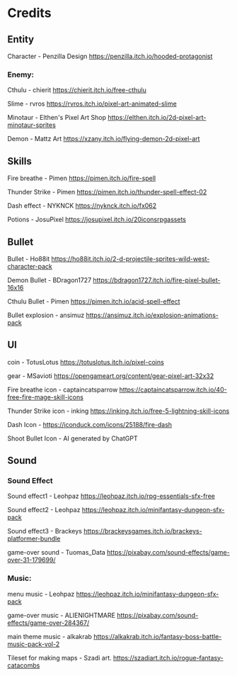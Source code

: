 # Credits
## Entity
Character - Penzilla Design https://penzilla.itch.io/hooded-protagonist

### Enemy:
Cthulu - chierit https://chierit.itch.io/free-cthulu

Slime - rvros https://rvros.itch.io/pixel-art-animated-slime

Minotaur - Elthen's Pixel Art Shop https://elthen.itch.io/2d-pixel-art-minotaur-sprites

Demon - Mattz Art https://xzany.itch.io/flying-demon-2d-pixel-art

## Skills
Fire breathe - Pimen https://pimen.itch.io/fire-spell

Thunder Strike - Pimen https://pimen.itch.io/thunder-spell-effect-02

Dash effect - NYKNCK https://nyknck.itch.io/fx062

Potions - JosuPixel https://josupixel.itch.io/20iconsrpgassets

## Bullet
Bullet - Ho88it https://ho88it.itch.io/2-d-projectile-sprites-wild-west-character-pack

Demon Bullet - BDragon1727 https://bdragon1727.itch.io/fire-pixel-bullet-16x16

Cthulu Bullet - Pimen https://pimen.itch.io/acid-spell-effect

Bullet explosion - ansimuz https://ansimuz.itch.io/explosion-animations-pack

## UI
coin - TotusLotus https://totuslotus.itch.io/pixel-coins

gear - MSavioti https://opengameart.org/content/gear-pixel-art-32x32

Fire breathe icon - captaincatsparrow https://captaincatsparrow.itch.io/40-free-fire-mage-skill-icons

Thunder Strike icon - inking https://inking.itch.io/free-5-lightning-skill-icons

Dash Icon - https://iconduck.com/icons/25188/fire-dash

Shoot Bullet Icon - AI generated by ChatGPT

## Sound
### Sound Effect
Sound effect1 - Leohpaz https://leohpaz.itch.io/rpg-essentials-sfx-free

Sound effect2 - Leohpaz https://leohpaz.itch.io/minifantasy-dungeon-sfx-pack

Sound effect3 - Brackeys https://brackeysgames.itch.io/brackeys-platformer-bundle

game-over sound - Tuomas_Data https://pixabay.com/sound-effects/game-over-31-179699/

### Music:
menu music - Leohpaz https://leohpaz.itch.io/minifantasy-dungeon-sfx-pack

game-over music - ALIENIGHTMARE https://pixabay.com/sound-effects/game-over-284367/

main theme music - alkakrab https://alkakrab.itch.io/fantasy-boss-battle-music-pack-vol-2

Tileset for making maps - Szadi art. https://szadiart.itch.io/rogue-fantasy-catacombs